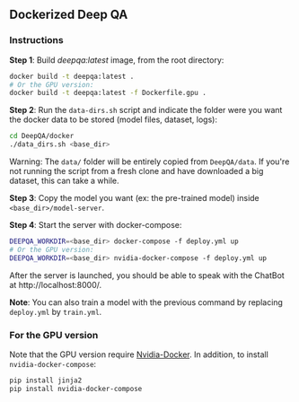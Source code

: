 ## Dockerized Deep QA

### Instructions

**Step 1**: Build *deepqa:latest* image, from the root directory:

```sh
docker build -t deepqa:latest .
# Or the GPU version:
docker build -t deepqa:latest -f Dockerfile.gpu .
```

**Step 2**: Run the `data-dirs.sh` script and indicate the folder were you want the docker data to be stored (model files, dataset, logs):

```sh
cd DeepQA/docker
./data_dirs.sh <base_dir>
```

Warning: The `data/` folder will be entirely copied from `DeepQA/data`. If you're not running the script from a fresh clone and have downloaded a big dataset, this can take a while.

**Step 3**: Copy the model you want (ex: the pre-trained model) inside `<base_dir>/model-server`.

**Step 4**: Start the server with docker-compose:

```sh
DEEPQA_WORKDIR=<base_dir> docker-compose -f deploy.yml up
# Or the GPU version:
DEEPQA_WORKDIR=<base_dir> nvidia-docker-compose -f deploy.yml up
```

After the server is launched, you should be able to speak with the ChatBot at http://localhost:8000/.

**Note**: You can also train a model with the previous command by replacing `deploy.yml` by `train.yml`.

### For the GPU version

Note that the GPU version require [Nvidia-Docker](https://github.com/NVIDIA/nvidia-docker). In addition, to install `nvidia-docker-compose`:

```sh
pip install jinja2
pip install nvidia-docker-compose
```
